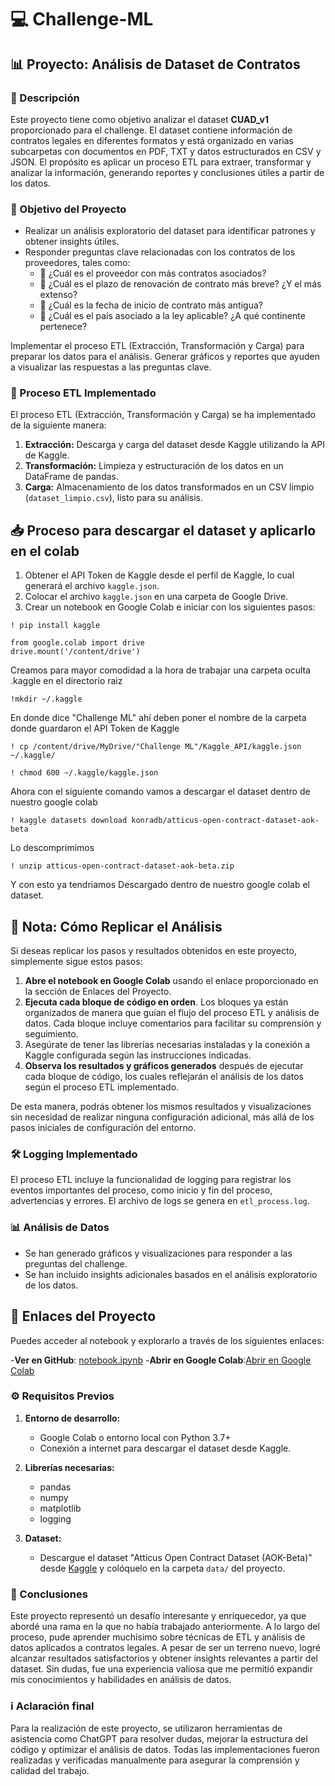 # 💻 Challenge-ML
## 📊 Proyecto: Análisis de Dataset de Contratos

### 📝 Descripción

Este proyecto tiene como objetivo analizar el dataset **CUAD_v1** proporcionado para el challenge. El dataset contiene información de contratos legales en diferentes formatos y está organizado en varias subcarpetas con documentos en PDF, TXT y datos estructurados en CSV y JSON. El propósito es aplicar un proceso ETL para extraer, transformar y analizar la información, generando reportes y conclusiones útiles a partir de los datos.

### 🎯 Objetivo del Proyecto

- Realizar un análisis exploratorio del dataset para identificar patrones y obtener insights útiles.
- Responder preguntas clave relacionadas con los contratos de los proveedores, tales como:
  - 📌 ¿Cuál es el proveedor con más contratos asociados?
  - 📌 ¿Cuál es el plazo de renovación de contrato más breve? ¿Y el más extenso?
  - 📌 ¿Cuál es la fecha de inicio de contrato más antigua?
  - 📌 ¿Cuál es el país asociado a la ley aplicable? ¿A qué continente pertenece?

Implementar el proceso ETL (Extracción, Transformación y Carga) para preparar los datos para el análisis.
Generar gráficos y reportes que ayuden a visualizar las respuestas a las preguntas clave.

### 🔄 Proceso ETL Implementado

El proceso ETL (Extracción, Transformación y Carga) se ha implementado de la siguiente manera:

1. **Extracción:** Descarga y carga del dataset desde Kaggle utilizando la API de Kaggle.
2. **Transformación:** Limpieza y estructuración de los datos en un DataFrame de pandas.
3. **Carga:** Almacenamiento de los datos transformados en un CSV limpio (`dataset_limpio.csv`), listo para su análisis.


## 📥 Proceso para descargar el dataset y aplicarlo en el colab
1. Obtener el API Token de Kaggle desde el perfil de Kaggle, lo cual generará el archivo `kaggle.json`.
2. Colocar el archivo `kaggle.json` en una carpeta de Google Drive.
3. Crear un notebook en Google Colab e iniciar con los siguientes pasos:
```
! pip install kaggle
```
```
from google.colab import drive
drive.mount('/content/drive')
```
Creamos para mayor comodidad a la hora de trabajar una carpeta oculta .kaggle en el directorio raiz
```
!mkdir ~/.kaggle
```
En donde dice "Challenge ML" ahí deben poner el nombre de la carpeta donde guardaron el API Token de Kaggle
```
! cp /content/drive/MyDrive/"Challenge ML"/Kaggle_API/kaggle.json ~/.kaggle/
```
```
! chmod 600 ~/.kaggle/kaggle.json
```
Ahora con el siguiente comando vamos a descargar el dataset dentro de nuestro google colab
```
! kaggle datasets download konradb/atticus-open-contract-dataset-aok-beta
```
Lo descomprimimos
```
! unzip atticus-open-contract-dataset-aok-beta.zip
```
Y con esto ya tendriamos Descargado dentro de nuestro google colab el dataset.

## 📌 Nota: Cómo Replicar el Análisis

Si deseas replicar los pasos y resultados obtenidos en este proyecto, simplemente sigue estos pasos:

1. **Abre el notebook en Google Colab** usando el enlace proporcionado en la sección de Enlaces del Proyecto.
2. **Ejecuta cada bloque de código en orden**. Los bloques ya están organizados de manera que guían el flujo del proceso ETL y análisis de datos. Cada bloque incluye comentarios para facilitar su comprensión y seguimiento.
3. Asegúrate de tener las librerías necesarias instaladas y la conexión a Kaggle configurada según las instrucciones indicadas.
4. **Observa los resultados y gráficos generados** después de ejecutar cada bloque de código, los cuales reflejarán el análisis de los datos según el proceso ETL implementado.

De esta manera, podrás obtener los mismos resultados y visualizaciones sin necesidad de realizar ninguna configuración adicional, más allá de los pasos iniciales de configuración del entorno.

### 🛠️ Logging Implementado

El proceso ETL incluye la funcionalidad de logging para registrar los eventos importantes del proceso, como inicio y fin del proceso, advertencias y errores. El archivo de logs se genera en `etl_process.log`.

### 📊 Análisis de Datos

- Se han generado gráficos y visualizaciones para responder a las preguntas del challenge.
- Se han incluido insights adicionales basados en el análisis exploratorio de los datos.


## 🔗 Enlaces del Proyecto
Puedes acceder al notebook y explorarlo a través de los siguientes enlaces:

-**Ver en GitHub**:
[notebook.ipynb](https://github.com/Fedesin/Challenge-ML/blob/main/Colab_challenge_meli.ipynb)
-**Abrir en Google Colab**:[Abrir en Google Colab](https://colab.research.google.com/github/Fedesin/Challenge-ML/blob/main/Colab_challenge_meli.ipynb)

### ⚙️ Requisitos Previos

1. **Entorno de desarrollo:**
   - Google Colab o entorno local con Python 3.7+
   - Conexión a internet para descargar el dataset desde Kaggle.

2. **Librerías necesarias:**
   - pandas
   - numpy
   - matplotlib
   - logging 

3. **Dataset:**
   - Descargue el dataset "Atticus Open Contract Dataset (AOK-Beta)" desde [Kaggle](https://www.kaggle.com/datasets/konradb/atticus-open-contract-dataset-aok-beta) y colóquelo en la carpeta `data/` del proyecto.


### 📌 Conclusiones
Este proyecto representó un desafío interesante y enriquecedor, ya que abordé una rama en la que no había trabajado anteriormente. A lo largo del proceso, pude aprender muchísimo sobre técnicas de ETL y análisis de datos aplicados a contratos legales. A pesar de ser un terreno nuevo, logré alcanzar resultados satisfactorios y obtener insights relevantes a partir del dataset. Sin dudas, fue una experiencia valiosa que me permitió expandir mis conocimientos y habilidades en análisis de datos.

### ℹ️ Aclaración final
Para la realización de este proyecto, se utilizaron herramientas de asistencia como ChatGPT para resolver dudas, mejorar la estructura del código y optimizar el análisis de datos. Todas las implementaciones fueron realizadas y verificadas manualmente para asegurar la comprensión y calidad del trabajo.
